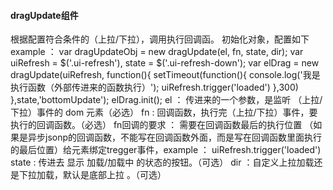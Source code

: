 
  ####  dragUpdate组件
  根据配置符合条件的（上拉/下拉），调用执行回调函。
  初始化对象，配置如下
  example ：
  var dragUpdateObj = new dragUpdate(el, fn, state, dir);
  var uiRefresh = $('.ui-refresh'),
    state = $('.ui-refresh-down');
 var elDrag = new dragUpdate(uiRefresh,
            function(){
                setTimeout(function(){
                    console.log('我是执行函数（外部传进来的函数执行）');
                    uiRefresh.trigger('loaded')
                },300)
        },state,'bottomUpdate');
    elDrag.init();
  el ： 传进来的一个参数，是监听 （上拉/下拉）事件的 dom 元素（必选）
  fn : 回调函数，执行完（上拉/下拉）事件，要执行的回调函数。（必选）
  fn回调的要求 ： 需要在回调函数最后的执行位置 （如果是异步jsonp的回调函数，不能写在回调函数外面，而是写在回调函数里面执行的最后位置）给元素绑定tregger事件，example ： uiRefresh.trigger('loaded')
  state : 传进去 显示 加载/加载中 的状态的按钮。（可选）
  dir ：自定义上拉加载还是下拉加载，默认是底部上拉 。（可选）
